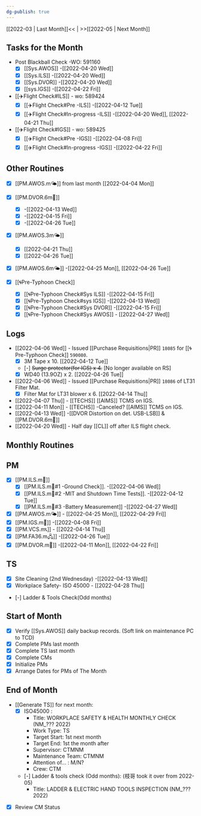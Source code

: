 ```yaml
---
dg-publish: true
---
```

[[2022-03 | Last Month]]<< | >>[[2022-05 | Next Month]]
## Tasks for the Month
- Post Blackball Check -WO: 591160
	- [x] [[Sys.AWOS]] -[[2022-04-20 Wed]]
	- [x] [[Sys.ILS]] -[[2022-04-20 Wed]]
	- [x] [[Sys.DVOR]] -[[2022-04-20 Wed]]
	- [x] [[sys.IGS]] -[[2022-04-22 Fri]]
- [[✈️Flight Check#ILS]] - wo: 589424
	- [x] [[✈️Flight Check#Pre -ILS]] -[[2022-04-12 Tue]]
	- [x] [[✈️Flight Check#In-progress -ILS]] -[[2022-04-20 Wed]], [[2022-04-21 Thu]]
- [[✈️Flight Check#IGS]] - wo: 589425
	- [x] [[✈️Flight Check#Pre -IGS]] -[[2022-04-08 Fri]]
	- [x] [[✈️Flight Check#In-progress -IGS]] -[[2022-04-22 Fri]] 
## Other Routines
- [x] [[PM.AWOS.m🌤️]] from last month [[2022-04-04 Mon]]
- [x] [[PM.DVOR.6m🧭]] 
	- [x] -[[2022-04-13 Wed]] 
	- [x] -[[2022-04-15 Fri]]
	- [x] -[[2022-04-26 Tue]]
- [x] [[PM.AWOS.3m🌤️]] 
	- [x] [[2022-04-21 Thu]]
	- [x] [[2022-04-26 Tue]]
- [x] [[PM.AWOS.6m🌤️]]  -[[2022-04-25 Mon]], [[2022-04-26 Tue]]

- [x] [[🌀Pre-Typhoon Check]]
	- [x] [[🌀Pre-Typhoon Check#Sys ILS]] -[[2022-04-15 Fri]]
	- [x] [[🌀Pre-Typhoon Check#sys IGS]] -[[2022-04-13 Wed]]
	- [x] [[🌀Pre-Typhoon Check#Sys DVOR]] -[[2022-04-15 Fri]]
	- [x] [[🌀Pre-Typhoon Check#Sys AWOS]] - [[2022-04-27 Wed]]
## Logs
- [[2022-04-06 Wed]] - Issued [[Purchase Requisitions|PR]] `18085` for [[🌀Pre-Typhoon Check]] `590080`.
	- [x] 3M Tape x 10.  [[2022-04-12 Tue]]
	- [-] ~~Surge protector(for IGS) x 4.~~ [No longer available on RS] 
	- [x] WD40 (13.9OZ) x 2. [[2022-04-26 Tue]]
-  [[2022-04-06 Wed]] - Issued [[Purchase Requisitions|PR]] `18086` of LT31 Filter Mat.
	- [x] Filter Mat for LT31 blower x 6. [[2022-04-14 Thu]]
- [[2022-04-07 Thu]] - [[TECHS]] [[AIMS]] TCMS on IGS.
- [[2022-04-11 Mon]] - [[TECHS]] -Canceled? [[AIMS]] TCMS on IGS.
- [[2022-04-13 Wed]] -[[DVOR Distortion on det. USB-LSB]] & [[PM.DVOR.6m🧭]]
- [[2022-04-20 Wed]] - Half day [[CL]] off after ILS flight check.
## Monthly Routines
## PM
- [x] [[PM.ILS.m🛬]]
	- [x] [[PM.ILS.m🛬#1 -Ground Check]]. -[[2022-04-06 Wed]]
	- [x]  [[PM.ILS.m🛬#2 -MIT and Shutdown Time Tests]]. -[[2022-04-12 Tue]]
	- [x] [[PM.ILS.m🛬#3 -Battery Measurement]] -[[2022-04-27 Wed]]
- [x] [[PM.AWOS.m🌤️]] - [[2022-04-25 Mon]], [[2022-04-29 Fri]]
- [x] [[PM.IGS.m🛫]] -[[2022-04-08 Fri]]
- [x] [[PM.VCS.m📞]] - [[2022-04-14 Thu]]
- [x] [[PM.FA36.m🖧]] -[[2022-04-26 Tue]]
- [x] [[PM.DVOR.m🧭]] -[[2022-04-11 Mon]], [[2022-04-22 Fri]]

## TS
- [x] Site Cleaning (2nd Wednesday) -[[2022-04-13 Wed]]
- [x] Workplace Safety- ISO 45000 - [[2022-04-28 Thu]]
- [-] Ladder & Tools Check(Odd months)

## Start of Month
- [x] Verify [[Sys.AWOS]] daily backup records. (Soft link on maintenance PC to TCD)
- [x] Complete PMs last month
- [x] Complete TS last month
- [x] Complete CMs
- [x] Initialize PMs
- [x] Arrange Dates for PMs of The Month

## End of Month
- [[Generate TS]] for next month: 
	- [x] ISO45000 : 
		- Title: WORKPLACE SAFETY & HEALTH MONTHLY CHECK (NM_??? 2022)
		- Work Type: TS
		- Target Start: 1st next month
		- Target End: 1st the month after
		- Supervisor: CTMNM
		- Maintenance Team: CTMNM
		- Attention of... : M/N?
		- Crew: CTM
	- [-] Ladder & tools check (Odd months): (枝哥 took it over from 2022-05)
		- Title: LADDER & ELECTRIC HAND TOOLS INSPECTION (NM_??? 2022)
- [x] Review CM Status
